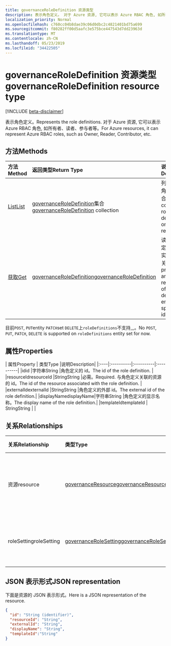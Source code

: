 ```yaml
---
title: governanceRoleDefinition 资源类型
description: 表示角色定义。 对于 Azure 资源, 它可以表示 Azure RBAC 角色, 如所有者、读者、参与者等。
localization_priority: Normal
ms.openlocfilehash: c760cc04b8dae39c06d0dbc2c4821401bd75a699
ms.sourcegitcommit: f80282ff00d5aafc3e575bce447543d7dd23963d
ms.translationtype: MT
ms.contentlocale: zh-CN
ms.lasthandoff: 05/23/2019
ms.locfileid: "34422505"
---
```

# <a name="governanceroledefinition-resource-type"></a><span data-ttu-id="35f12-104">governanceRoleDefinition 资源类型</span><span class="sxs-lookup"><span data-stu-id="35f12-104">governanceRoleDefinition resource type</span></span>

[!INCLUDE [beta-disclaimer](../../includes/beta-disclaimer.md)]


<span data-ttu-id="35f12-105">表示角色定义。</span><span class="sxs-lookup"><span data-stu-id="35f12-105">Represents the role definitions.</span></span> <span data-ttu-id="35f12-106">对于 Azure 资源, 它可以表示 Azure RBAC 角色, 如所有者、读者、参与者等。</span><span class="sxs-lookup"><span data-stu-id="35f12-106">For Azure resources, it can represent Azure RBAC roles, such as Owner, Reader, Contributor, etc.</span></span>


## <a name="methods"></a><span data-ttu-id="35f12-107">方法</span><span class="sxs-lookup"><span data-stu-id="35f12-107">Methods</span></span>

| <span data-ttu-id="35f12-108">方法</span><span class="sxs-lookup"><span data-stu-id="35f12-108">Method</span></span>          | <span data-ttu-id="35f12-109">返回类型</span><span class="sxs-lookup"><span data-stu-id="35f12-109">Return Type</span></span> |<span data-ttu-id="35f12-110">说明</span><span class="sxs-lookup"><span data-stu-id="35f12-110">Description</span></span>|
|:---------------|:--------|:--------|
|[<span data-ttu-id="35f12-111">List</span><span class="sxs-lookup"><span data-stu-id="35f12-111">List</span></span>](../api/governanceroledefinition-list.md) | <span data-ttu-id="35f12-112">[governanceRoleDefinition](../resources/governanceroledefinition.md)集合</span><span class="sxs-lookup"><span data-stu-id="35f12-112">[governanceRoleDefinition](../resources/governanceroledefinition.md) collection</span></span> |<span data-ttu-id="35f12-113">列出资源上的角色定义的集合。</span><span class="sxs-lookup"><span data-stu-id="35f12-113">List a collection of role definitions on a resource.</span></span>|
|[<span data-ttu-id="35f12-114">获取</span><span class="sxs-lookup"><span data-stu-id="35f12-114">Get</span></span>](../api/governanceroledefinition-get.md) | [<span data-ttu-id="35f12-115">governanceRoleDefinition</span><span class="sxs-lookup"><span data-stu-id="35f12-115">governanceRoleDefinition</span></span>](../resources/governanceroledefinition.md) |<span data-ttu-id="35f12-116">读取由 id 指定的角色定义实体的属性和关系。</span><span class="sxs-lookup"><span data-stu-id="35f12-116">Read properties and relationships of a role definition entity specified by id.</span></span>|

<span data-ttu-id="35f12-117">目前`POST`, `PUT`entity `PATCH`set `DELETE`上`roleDefinitions`不支持,,,。</span><span class="sxs-lookup"><span data-stu-id="35f12-117">No `POST`, `PUT`, `PATCH`, `DELETE` is supported on `roleDefinitions` entity set for now.</span></span>

## <a name="properties"></a><span data-ttu-id="35f12-118">属性</span><span class="sxs-lookup"><span data-stu-id="35f12-118">Properties</span></span>
| <span data-ttu-id="35f12-119">属性</span><span class="sxs-lookup"><span data-stu-id="35f12-119">Property</span></span>  | <span data-ttu-id="35f12-120">类型</span><span class="sxs-lookup"><span data-stu-id="35f12-120">Type</span></span>      |<span data-ttu-id="35f12-121">说明</span><span class="sxs-lookup"><span data-stu-id="35f12-121">Description</span></span>|
|:----|:----------|:----------|:----------|
|<span data-ttu-id="35f12-122">id</span><span class="sxs-lookup"><span data-stu-id="35f12-122">id</span></span>         |<span data-ttu-id="35f12-123">字符串</span><span class="sxs-lookup"><span data-stu-id="35f12-123">String</span></span>     |<span data-ttu-id="35f12-124">角色定义的 id。</span><span class="sxs-lookup"><span data-stu-id="35f12-124">The id of the role definition.</span></span> |
|<span data-ttu-id="35f12-125">resourceId</span><span class="sxs-lookup"><span data-stu-id="35f12-125">resourceId</span></span> |<span data-ttu-id="35f12-126">String</span><span class="sxs-lookup"><span data-stu-id="35f12-126">String</span></span>     |<span data-ttu-id="35f12-127">必需。</span><span class="sxs-lookup"><span data-stu-id="35f12-127">Required.</span></span> <span data-ttu-id="35f12-128">与角色定义关联的资源的 id。</span><span class="sxs-lookup"><span data-stu-id="35f12-128">The id of the resource associated with the role definition.</span></span> |
|<span data-ttu-id="35f12-129">externalId</span><span class="sxs-lookup"><span data-stu-id="35f12-129">externalId</span></span>   |<span data-ttu-id="35f12-130">String</span><span class="sxs-lookup"><span data-stu-id="35f12-130">String</span></span>     |<span data-ttu-id="35f12-131">角色定义的外部 id。</span><span class="sxs-lookup"><span data-stu-id="35f12-131">The external id of the role definition.</span></span>|
|<span data-ttu-id="35f12-132">displayName</span><span class="sxs-lookup"><span data-stu-id="35f12-132">displayName</span></span>|<span data-ttu-id="35f12-133">字符串</span><span class="sxs-lookup"><span data-stu-id="35f12-133">String</span></span>     |<span data-ttu-id="35f12-134">角色定义的显示名称。</span><span class="sxs-lookup"><span data-stu-id="35f12-134">The display name of the role definition.</span></span>|
|<span data-ttu-id="35f12-135">templateId</span><span class="sxs-lookup"><span data-stu-id="35f12-135">templateId</span></span> | <span data-ttu-id="35f12-136">String</span><span class="sxs-lookup"><span data-stu-id="35f12-136">String</span></span> | |

## <a name="relationships"></a><span data-ttu-id="35f12-137">关系</span><span class="sxs-lookup"><span data-stu-id="35f12-137">Relationships</span></span>
| <span data-ttu-id="35f12-138">关系</span><span class="sxs-lookup"><span data-stu-id="35f12-138">Relationship</span></span> | <span data-ttu-id="35f12-139">类型</span><span class="sxs-lookup"><span data-stu-id="35f12-139">Type</span></span>   |<span data-ttu-id="35f12-140">说明</span><span class="sxs-lookup"><span data-stu-id="35f12-140">Description</span></span>|
|:---------------|:--------|:----------|
|<span data-ttu-id="35f12-141">资源</span><span class="sxs-lookup"><span data-stu-id="35f12-141">resource</span></span>|[<span data-ttu-id="35f12-142">governanceResource</span><span class="sxs-lookup"><span data-stu-id="35f12-142">governanceResource</span></span>](../resources/governanceresource.md)|<span data-ttu-id="35f12-143">只读。</span><span class="sxs-lookup"><span data-stu-id="35f12-143">Read-only.</span></span> <span data-ttu-id="35f12-144">角色定义的关联资源。</span><span class="sxs-lookup"><span data-stu-id="35f12-144">The associated resource for the role definition.</span></span>|
|<span data-ttu-id="35f12-145">roleSetting</span><span class="sxs-lookup"><span data-stu-id="35f12-145">roleSetting</span></span>|[<span data-ttu-id="35f12-146">governanceRoleSetting</span><span class="sxs-lookup"><span data-stu-id="35f12-146">governanceRoleSetting</span></span>](../resources/governancerolesetting.md)|<span data-ttu-id="35f12-147">角色定义的关联角色设置。</span><span class="sxs-lookup"><span data-stu-id="35f12-147">The associated role setting for the role definition.</span></span>|

## <a name="json-representation"></a><span data-ttu-id="35f12-148">JSON 表示形式</span><span class="sxs-lookup"><span data-stu-id="35f12-148">JSON representation</span></span>

<span data-ttu-id="35f12-149">下面是资源的 JSON 表示形式。</span><span class="sxs-lookup"><span data-stu-id="35f12-149">Here is a JSON representation of the resource.</span></span>

<!-- {
  "blockType": "resource",
  "keyProperty": "id",
  "optionalProperties": [

  ],
  "@odata.type": "microsoft.graph.governanceRoleDefinition"
}-->

```json
{
  "id": "String (identifier)",
  "resourceId": "String",
  "externalId": "String",
  "displayName": "String",  
  "templateId":"String"
}

```

<!-- uuid: 8fcb5dbc-d5aa-4681-8e31-b001d5168d79
2015-10-25 14:57:30 UTC -->
<!--
{
  "type": "#page.annotation",
  "description": "governanceRoleDefinition",
  "keywords": "",
  "section": "documentation",
  "tocPath": "",
  "suppressions": []
}
-->
